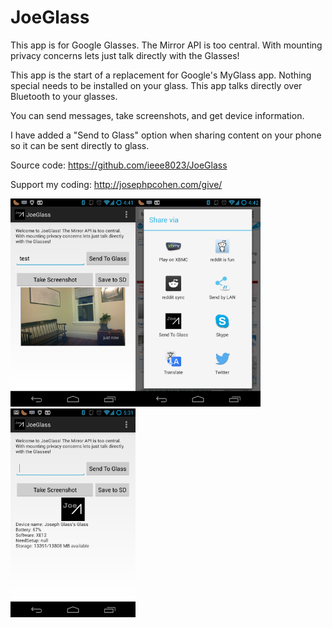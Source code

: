 JoeGlass
===========

This app is for Google Glasses.  The Mirror API is too central. With mounting privacy concerns lets just talk directly with the Glasses!

This app is the start of a replacement for Google's MyGlass app. Nothing special needs to be installed on your glass. This app talks directly over Bluetooth to your glasses.  

You can send messages, take screenshots, and get device information.

I have added a "Send to Glass" option when sharing content on your phone so it can be sent directly to glass.

Source code: https://github.com/ieee8023/JoeGlass

Support my coding: http://josephpcohen.com/give/

<img src="./JoeGlass/ss1.png" width=200px/><img src="./JoeGlass/ss2.png" width=200px/><img src="./JoeGlass/ss3.png" width=200px/>






